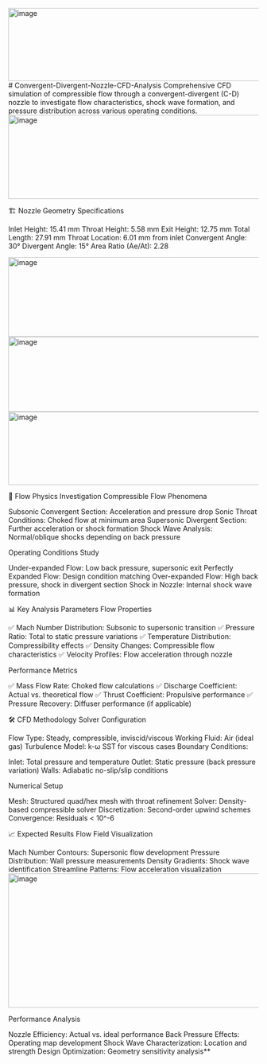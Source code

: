 <img width="601" height="147" alt="image" src="https://github.com/user-attachments/assets/44556c94-a591-4617-9863-a075932b31cd" /># Convergent-Divergent-Nozzle-CFD-Analysis
Comprehensive CFD simulation of compressible flow through a convergent-divergent (C-D) nozzle to investigate flow characteristics, shock wave formation, and pressure distribution across various operating conditions.
<img width="651" height="169" alt="image" src="https://github.com/user-attachments/assets/bd9878d0-0237-40ed-ab59-c1cb896bcee4" />


🏗️ Nozzle Geometry Specifications

Inlet Height: 15.41 mm
Throat Height: 5.58 mm
Exit Height: 12.75 mm
Total Length: 27.91 mm
Throat Location: 6.01 mm from inlet
Convergent Angle: 30°
Divergent Angle: 15°
Area Ratio (Ae/At): 2.28

<img width="608" height="160" alt="image" src="https://github.com/user-attachments/assets/e923630f-9388-4a5d-be14-61e267532165" />
<img width="600" height="151" alt="image" src="https://github.com/user-attachments/assets/00012d3d-945a-4c64-b0d9-582244424e8b" />
<img width="601" height="147" alt="image" src="https://github.com/user-attachments/assets/6383cb89-ff46-4a4f-a32e-9cb4164447eb" />

🔬 Flow Physics Investigation
Compressible Flow Phenomena

Subsonic Convergent Section: Acceleration and pressure drop
Sonic Throat Conditions: Choked flow at minimum area
Supersonic Divergent Section: Further acceleration or shock formation
Shock Wave Analysis: Normal/oblique shocks depending on back pressure

Operating Conditions Study

Under-expanded Flow: Low back pressure, supersonic exit
Perfectly Expanded Flow: Design condition matching
Over-expanded Flow: High back pressure, shock in divergent section
Shock in Nozzle: Internal shock wave formation

📊 Key Analysis Parameters
Flow Properties

✅ Mach Number Distribution: Subsonic to supersonic transition
✅ Pressure Ratio: Total to static pressure variations
✅ Temperature Distribution: Compressibility effects
✅ Density Changes: Compressible flow characteristics
✅ Velocity Profiles: Flow acceleration through nozzle

Performance Metrics

✅ Mass Flow Rate: Choked flow calculations
✅ Discharge Coefficient: Actual vs. theoretical flow
✅ Thrust Coefficient: Propulsive performance
✅ Pressure Recovery: Diffuser performance (if applicable)

🛠️ CFD Methodology
Solver Configuration

Flow Type: Steady, compressible, inviscid/viscous
Working Fluid: Air (ideal gas)
Turbulence Model: k-ω SST for viscous cases
Boundary Conditions:

Inlet: Total pressure and temperature
Outlet: Static pressure (back pressure variation)
Walls: Adiabatic no-slip/slip conditions



Numerical Setup

Mesh: Structured quad/hex mesh with throat refinement
Solver: Density-based compressible solver
Discretization: Second-order upwind schemes
Convergence: Residuals < 10^-6

📈 Expected Results
Flow Field Visualization

Mach Number Contours: Supersonic flow development
Pressure Distribution: Wall pressure measurements
Density Gradients: Shock wave identification
Streamline Patterns: Flow acceleration visualization
<img width="591" height="270" alt="image" src="https://github.com/user-attachments/assets/f825225b-a639-4437-9ccb-9418d7d8d8e0" />

Performance Analysis

Nozzle Efficiency: Actual vs. ideal performance
Back Pressure Effects: Operating map development
Shock Wave Characterization: Location and strength
Design Optimization: Geometry sensitivity analysis**
